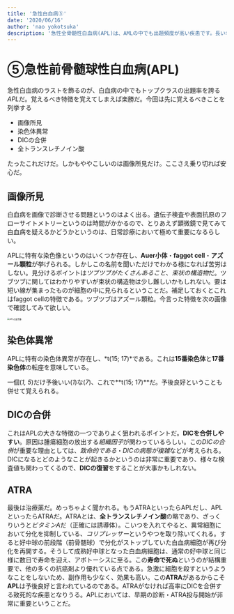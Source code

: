 ```yaml
---
title: '急性白血病⑤'
date: '2020/06/16'
author: 'nao yokotsuka'
description: '急性全骨髄性白血病(APL)は、AMLの中でも出題頻度が高い疾患です。長い名前でとっつきにくいかもしれませんが、覚えることはそれほど多くありません。ATRAだけは死んでも覚えて帰りましょう。'
---
```


# ⑤急性前骨髄球性白血病(APL)

急性白血病のラストを飾るのが、白血病の中でもトップクラスの出題率を誇る*APL*だ。覚えるべき特徴を覚えてしまえば楽勝だ。今回は先に覚えるべきことを列挙する

- 画像所見
- 染色体異常
- DICの合併
- 全トランスレチノイン酸

たったこれだけだ。しかもややこしいのは画像所見だけ。ここさえ乗り切れば安心だ。

## 画像所見

白血病を画像で診断させる問題というのはよく出る。遺伝子検査や表面抗原のフローサイトメトリーというのは時間がかかるので、とりあえず顕微鏡で見てみて白血病を疑えるかどうかというのは、日常診療において極めて重要になるらしい。

APLに特有な染色像というのはいくつか存在し、**Auer小体**・**faggot cell**・**アズール顆粒**が挙げられる。しかしこの名前を聞いただけでわかる様になれば苦労はしない。見分けるポイントは*ツブツブがたくさんあること*、*束状の構造物*だ。ツブツブに関してはわかりやすいが束状の構造物は少し難しいかもしれない。要は短い線が集まったものが細胞の中に見られるということだ。補足しておくとこれはfaggot cellの特徴である。ツブツブはアズール顆粒。今言った特徴を次の画像で確認してみて欲しい。

<img src="http://d280wcvpuqrtqr.cloudfront.net/20200614_105746.png" alt="APLの染色像" style="zoom:33%;" /> 



## 染色体異常

APLに特有の染色体異常が存在し、*t(15; 17)*である。これは**15番染色体**と**17番染色体**の転座を意味している。

一個(*1, 5*)だけ予後いい(*1*)な(*7*)、これで**t(15; 17)**だ。予後良好ということも併せて覚えられる。

## DICの合併

これはAPLの大きな特徴の一つでありよく狙われるポイントだ。**DICを合併しやすい**。原因は腫瘍細胞の放出する*組織因子*が関わっているらしい。この*DICの合併*が重要な理由としては、*致命的である*・*DICの病態が複雑*などが考えられる。DICになるとどのようなことが起きるかというのは非常に重要であり、様々な検査値も関わってくるので、**DICの復習**をすることが大事かもしれない。

## **ATRA**

最後は治療薬だ。めっちゃよく聞かれる。もうATRAといったらAPLだし、APLといったらATRAだ。ATRAとは、**全トランスレチノイン酸**の略であり、ざっくりいうと*ビタミンA*だ（正確には誘導体）。こいつを入れてやると、異常細胞において分化を抑制している、*コリプレッサー*というやつを取り除いてくれる。すると好中球の前段階（前骨髄球）で分化がストップしていた白血病細胞が再び分化を再開する。そうして成熟好中球となった白血病細胞は、通常の好中球と同じ様に数日で寿命を迎え、アポトーシスに至る。この**寿命で死ぬ**というのが結構重要で、他の多くの抗癌剤より優れている点である。急激に細胞を殺すというようなことをしないため、副作用も少なく、効果も高い。この**ATRA**があるからこそ**APL**は予後良好と言われているのである。ATRAがなければ高率にDICを合併する致死的な疾患となりうる。APLにおいては、早期の診断・ATRA投与開始が非常に重要ということだ。



